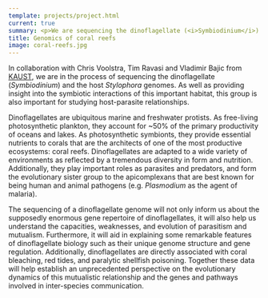 ```yaml
---
template: projects/project.html
current: true
summary: <p>We are sequencing the dinoflagellate (<i>Symbiodinium</i>) and the host <i>Stylophora</i> genomes, in order to study symbiotic interactions of coral reefs, as well as host-parasite dynamics.</p>
title: Genomics of coral reefs
image: coral-reefs.jpg
---
```

In collaboration with Chris Voolstra, Tim Ravasi and Vladimir Bajic from [KAUST](http://www.kaust.edu.sa/), we are in the process of sequencing the dinoflagellate (*Symbiodinium*) and the host *Stylophora* genomes. As well as providing insight into the symbiotic interactions of this important habitat, this group is also important for studying host-parasite relationships.

Dinoflagellates are ubiquitous marine and freshwater protists. As free-living photosynthetic plankton, they account for ~50% of the primary productivity of oceans and lakes. As photosynthetic symbionts, they provide essential nutrients to corals that are the architects of one of the most productive ecosystems: coral reefs. Dinoflagellates are adapted to a wide variety of environments as reflected by a tremendous diversity in form and nutrition. Additionally, they play important roles as parasites and predators, and form the evolutionary sister group to the apicomplexans that are best known for being human and animal pathogens (e.g. *Plasmodium* as the agent of malaria).

The sequencing of a dinoflagellate genome will not only inform us about the supposedly enormous gene repertoire of dinoflagellates, it will also help us understand the capacities, weaknesses, and evolution of parasitism and mutualism. Furthermore, it will aid in explaining some remarkable features of dinoflagellate biology such as their unique genome structure and gene regulation. Additionally, dinoflagellates are directly associated with coral bleaching, red tides, and paralytic shellfish poisoning. Together these data will help establish an unprecedented perspective on the evolutionary dynamics of this mutualistic relationship and the genes and pathways involved in inter-species communication.
